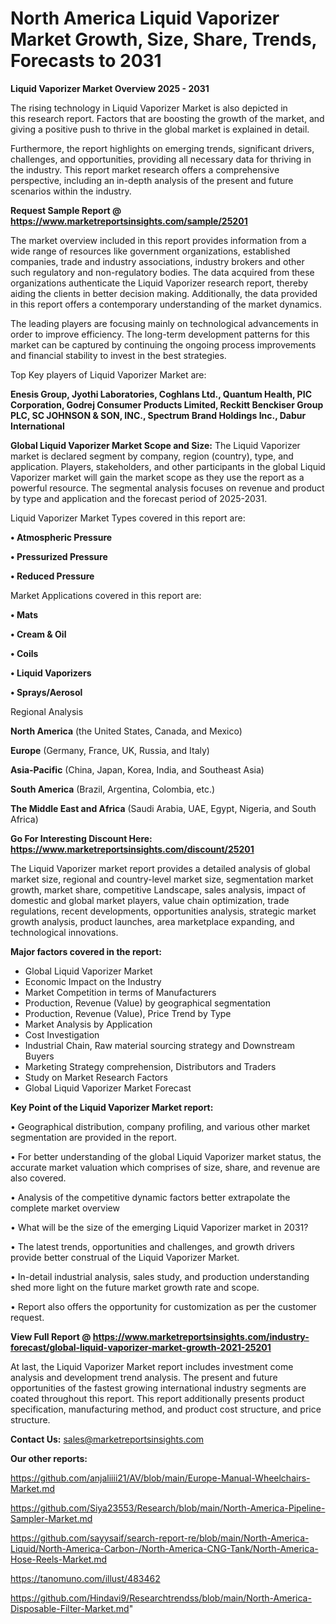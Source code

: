 # North America Liquid Vaporizer Market Growth, Size, Share, Trends, Forecasts to 2031

<Strong> Liquid Vaporizer Market Overview 2025 - 2031</strong>

The rising technology in Liquid Vaporizer Market is also depicted in this research report. Factors that are boosting the growth of the market, and giving a positive push to thrive in the global market is explained in detail.

Furthermore, the report highlights on emerging trends, significant drivers, challenges, and opportunities, providing all necessary data for thriving in the industry. This report market research offers a comprehensive perspective, including an in-depth analysis of the present and future scenarios within the industry.

<strong>Request Sample Report @ <a href=https://www.marketreportsinsights.com/sample/25201>https://www.marketreportsinsights.com/sample/25201</a></strong>

The market overview included in this report provides information from a wide range of resources like government organizations, established companies, trade and industry associations, industry brokers and other such regulatory and non-regulatory bodies. The data acquired from these organizations authenticate the Liquid Vaporizer research report, thereby aiding the clients in better decision making. Additionally, the data provided in this report offers a contemporary understanding of the market dynamics.

The leading players are focusing mainly on technological advancements in order to improve efficiency. The long-term development patterns for this market can be captured by continuing the ongoing process improvements and financial stability to invest in the best strategies.

Top Key players of Liquid Vaporizer Market are:

<strong>Enesis Group, Jyothi Laboratories, Coghlans Ltd., Quantum Health, PIC Corporation, Godrej Consumer Products Limited, Reckitt Benckiser Group PLC, SC JOHNSON & SON, INC., Spectrum Brand Holdings Inc., Dabur International</strong>

<strong><b>Global Liquid Vaporizer Market Scope and Size:</b></strong>
The Liquid Vaporizer market is declared segment by company, region (country), type, and application. Players, stakeholders, and other participants in the global Liquid Vaporizer market will gain the market scope as they use the report as a powerful resource. The segmental analysis focuses on revenue and product by type and application and the forecast period of 2025-2031.

Liquid Vaporizer Market Types covered in this report are:

<strong>• Atmospheric Pressure

• Pressurized Pressure

• Reduced Pressure</strong>

Market Applications covered in this report are:

<strong>• Mats

• Cream & Oil

• Coils

• Liquid Vaporizers

• Sprays/Aerosol</strong> 

Regional Analysis

<strong>North America</strong> (the United States, Canada, and Mexico)

<strong>Europe</strong> (Germany, France, UK, Russia, and Italy)

<strong>Asia-Pacific</strong> (China, Japan, Korea, India, and Southeast Asia)

<strong>South America</strong> (Brazil, Argentina, Colombia, etc.)

<strong>The Middle East and Africa</strong> (Saudi Arabia, UAE, Egypt, Nigeria, and South Africa)

<strong>Go For Interesting Discount Here: <a href=https://www.marketreportsinsights.com/discount/25201>https://www.marketreportsinsights.com/discount/25201</a></strong>

The Liquid Vaporizer market report provides a detailed analysis of global market size, regional and country-level market size, segmentation market growth, market share, competitive Landscape, sales analysis, impact of domestic and global market players, value chain optimization, trade regulations, recent developments, opportunities analysis, strategic market growth analysis, product launches, area marketplace expanding, and technological innovations.

<strong><b>Major factors covered in the report:</b></strong>
<ul>
  <li>Global Liquid Vaporizer Market </li>
  <li>Economic Impact on the Industry</li>
  <li>Market Competition in terms of Manufacturers</li>
  <li>Production, Revenue (Value) by geographical segmentation</li>
  <li>Production, Revenue (Value), Price Trend by Type</li>
  <li>Market Analysis by Application</li>
  <li>Cost Investigation</li>
  <li>Industrial Chain, Raw material sourcing strategy and Downstream Buyers</li>
  <li>Marketing Strategy comprehension, Distributors and Traders</li>
  <li>Study on Market Research Factors</li>
  <li>Global Liquid Vaporizer Market Forecast</li>
</ul>

<strong><b>Key Point of the Liquid Vaporizer Market report:</b></strong>

• Geographical distribution, company profiling, and various other market segmentation are provided in the report.

• For better understanding of the global Liquid Vaporizer market status, the accurate market valuation which comprises of size, share, and revenue are also covered.

• Analysis of the competitive dynamic factors better extrapolate the complete market overview

• What will be the size of the emerging Liquid Vaporizer market in 2031?

• The latest trends, opportunities and challenges, and growth drivers provide better construal of the Liquid Vaporizer Market.

• In-detail industrial analysis, sales study, and production understanding shed more light on the future market growth rate and scope.

• Report also offers the opportunity for customization as per the customer request.

<strong><b>View Full Report @ <a href=https://www.marketreportsinsights.com/industry-forecast/global-liquid-vaporizer-market-growth-2021-25201>https://www.marketreportsinsights.com/industry-forecast/global-liquid-vaporizer-market-growth-2021-25201</a></b></strong>


At last, the Liquid Vaporizer Market report includes investment come analysis and development trend analysis. The present and future opportunities of the fastest growing international industry segments are coated throughout this report. This report additionally presents product specification, manufacturing method, and product cost structure, and price structure.

<strong>Contact Us:</strong>
sales@marketreportsinsights.com

<strong>Our other reports:</strong>

<a href=https://github.com/anjaliiii21/AV/blob/main/Europe-Manual-Wheelchairs-Market.md>https://github.com/anjaliiii21/AV/blob/main/Europe-Manual-Wheelchairs-Market.md</a>

<a href=https://github.com/Siya23553/Research/blob/main/North-America-Pipeline-Sampler-Market.md>https://github.com/Siya23553/Research/blob/main/North-America-Pipeline-Sampler-Market.md</a>

<a href=https://github.com/sayysaif/search-report-re/blob/main/North-America-Liquid/North-America-Carbon-/North-America-CNG-Tank/North-America-Hose-Reels-Market.md>https://github.com/sayysaif/search-report-re/blob/main/North-America-Liquid/North-America-Carbon-/North-America-CNG-Tank/North-America-Hose-Reels-Market.md</a>

<a href=https://tanomuno.com/illust/483462>https://tanomuno.com/illust/483462</a>

<a href=https://github.com/Hindavi9/Researchtrendss/blob/main/North-America-Disposable-Filter-Market.md>https://github.com/Hindavi9/Researchtrendss/blob/main/North-America-Disposable-Filter-Market.md</a>"
